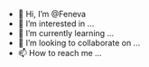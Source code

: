 - 👋 Hi, I’m @Feneva
- 👀 I’m interested in ...
- 🌱 I’m currently learning ...
- 💞️ I’m looking to collaborate on ...
- 📫 How to reach me ...

<!---
Feneva/Feneva is a ✨ special ✨ repository because its `README.md` (this file) appears on your GitHub profile.
You can click the Preview link to take a look at your changes.
--->
